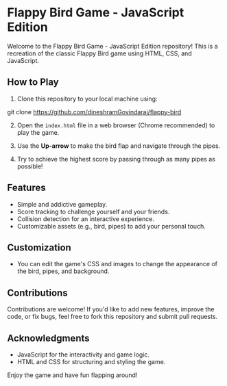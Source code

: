 # Flappy Bird Game - JavaScript Edition


Welcome to the Flappy Bird Game - JavaScript Edition repository! This is a recreation of the classic Flappy Bird game using HTML, CSS, and JavaScript.

## How to Play

1. Clone this repository to your local machine using:

git clone https://github.com/dineshramGovindaraj/flappy-bird

2. Open the `index.html` file in a web browser (Chrome recommended) to play the game.

3. Use the **Up-arrow** to make the bird flap and navigate through the pipes.

4. Try to achieve the highest score by passing through as many pipes as possible!

## Features

- Simple and addictive gameplay.
- Score tracking to challenge yourself and your friends.
- Collision detection for an interactive experience.
- Customizable assets (e.g., bird, pipes) to add your personal touch.

## Customization

- You can edit the game's CSS and images to change the appearance of the bird, pipes, and background.

## Contributions

Contributions are welcome! If you'd like to add new features, improve the code, or fix bugs, feel free to fork this repository and submit pull requests.


## Acknowledgments

- JavaScript for the interactivity and game logic.
- HTML and CSS for structuring and styling the game.

Enjoy the game and have fun flapping around!
